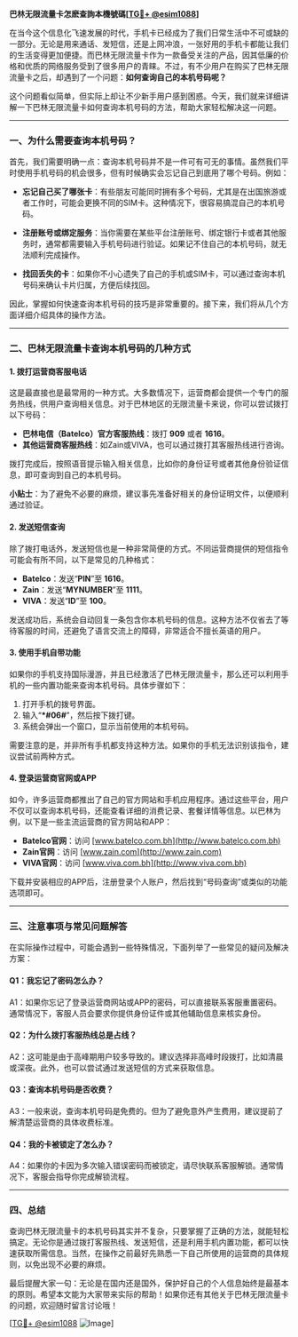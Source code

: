 **巴林无限流量卡怎麽查詢本機號碼[[TG💪+ @esim1088](https://t.me/s/esim1088)]**

在当今这个信息化飞速发展的时代，手机卡已经成为了我们日常生活中不可或缺的一部分。无论是用来通话、发短信，还是上网冲浪，一张好用的手机卡都能让我们的生活变得更加便捷。而巴林无限流量卡作为一款备受关注的产品，因其低廉的价格和优质的网络服务受到了很多用户的青睐。不过，有不少用户在购买了巴林无限流量卡之后，却遇到了一个问题：**如何查询自己的本机号码呢？**

这个问题看似简单，但实际上却让不少新手用户感到困惑。今天，我们就来详细讲解一下巴林无限流量卡如何查询本机号码的方法，帮助大家轻松解决这一问题。

---

### **一、为什么需要查询本机号码？**

首先，我们需要明确一点：查询本机号码并不是一件可有可无的事情。虽然我们平时使用手机号码的机会很多，但有时候确实会忘记自己到底用了哪个号码。例如：

- **忘记自己买了哪张卡**：有些朋友可能同时拥有多个号码，尤其是在出国旅游或者工作时，可能会更换不同的SIM卡。这种情况下，很容易搞混自己的本机号码。
  
- **注册账号或绑定服务**：当你需要在某些平台注册账号、绑定银行卡或者其他服务时，通常都需要输入手机号码进行验证。如果记不住自己的本机号码，就无法顺利完成操作。

- **找回丢失的卡**：如果你不小心遗失了自己的手机或SIM卡，可以通过查询本机号码来确认卡片归属，方便后续找回。

因此，掌握如何快速查询本机号码的技巧是非常重要的。接下来，我们将从几个方面详细介绍具体的操作方法。

---

### **二、巴林无限流量卡查询本机号码的几种方式**

#### **1. 拨打运营商客服电话**
这是最直接也是最常用的一种方式。大多数情况下，运营商都会提供一个专门的服务热线，供用户查询相关信息。对于巴林地区的无限流量卡来说，你可以尝试拨打以下号码：

- **巴林电信（Batelco）官方客服热线**：拨打 **909** 或者 **1616**。
- **其他运营商客服热线**：如Zain或VIVA，也可以通过拨打其客服热线进行咨询。

拨打完成后，按照语音提示输入相关信息，比如你的身份证号或者其他身份验证信息，即可查询到自己的本机号码。

**小贴士**：为了避免不必要的麻烦，建议事先准备好相关的身份证明文件，以便顺利通过验证。

#### **2. 发送短信查询**
除了拨打电话外，发送短信也是一种非常简便的方式。不同运营商提供的短信指令可能会有所不同，以下是常见的几种格式：

- **Batelco**：发送“**PIN**”至 **1616**。
- **Zain**：发送“**MYNUMBER**”至 **1111**。
- **VIVA**：发送“**ID**”至 **100**。

发送成功后，系统会自动回复一条包含你本机号码的信息。这种方法不仅省去了等待客服的时间，还避免了语言交流上的障碍，非常适合不擅长英语的用户。

#### **3. 使用手机自带功能**
如果你的手机支持国际漫游，并且已经激活了巴林无限流量卡，那么还可以利用手机的一些内置功能来查询本机号码。具体步骤如下：

1. 打开手机的拨号界面。
2. 输入“**\*#06#**”，然后按下拨打键。
3. 系统会弹出一个窗口，显示当前使用的本机号码。

需要注意的是，并非所有手机都支持这种方法。如果你的手机无法识别该指令，建议尝试前两种方式。

#### **4. 登录运营商官网或APP**
如今，许多运营商都推出了自己的官方网站和手机应用程序。通过这些平台，用户不仅可以查询本机号码，还能查看详细的消费记录、套餐详情等信息。以巴林为例，以下是一些主流运营商的官方网站和APP：

- **Batelco官网**：访问 [www.batelco.com.bh](http://www.batelco.com.bh)
- **Zain官网**：访问 [www.zain.com](http://www.zain.com)
- **VIVA官网**：访问 [www.viva.com.bh](http://www.viva.com.bh)

下载并安装相应的APP后，注册登录个人账户，然后找到“号码查询”或类似的功能选项即可。

---

### **三、注意事项与常见问题解答**

在实际操作过程中，可能会遇到一些特殊情况，下面列举了一些常见的疑问及解决方案：

#### **Q1：我忘记了密码怎么办？**
A1：如果你忘记了登录运营商网站或APP的密码，可以直接联系客服重置密码。通常情况下，客服人员会要求你提供身份证件或其他辅助信息来核实身份。

#### **Q2：为什么拨打客服热线总是占线？**
A2：这可能是由于高峰期用户较多导致的。建议选择非高峰时段拨打，比如清晨或深夜。此外，也可以尝试通过发送短信的方式来获取信息。

#### **Q3：查询本机号码是否收费？**
A3：一般来说，查询本机号码是免费的。但为了避免意外产生费用，建议提前了解清楚运营商的具体收费标准。

#### **Q4：我的卡被锁定了怎么办？**
A4：如果你的卡因为多次输入错误密码而被锁定，请尽快联系客服解锁。通常情况下，客服会指导你完成解锁流程。

---

### **四、总结**

查询巴林无限流量卡的本机号码其实并不复杂，只要掌握了正确的方法，就能轻松搞定。无论你是通过拨打客服热线、发送短信，还是利用手机内置功能，都可以快速获取所需信息。当然，在操作之前最好先熟悉一下自己所使用的运营商的具体规则，以免出现不必要的麻烦。

最后提醒大家一句：无论是在国内还是国外，保护好自己的个人信息始终是最基本的原则。希望本文能为大家带来实际的帮助！如果你还有其他关于巴林无限流量卡的问题，欢迎随时留言讨论哦！

[[TG💪+ @esim1088](https://t.me/s/esim1088) ![Image](https://i.postimg.cc/4NQfJmqS/Snipaste-2025-05-13-00-14-12.png)]